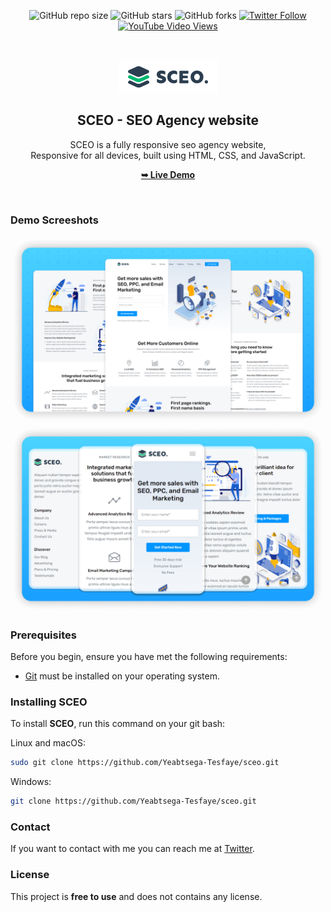 <div align="center">
  
  ![GitHub repo size](https://img.shields.io/github/repo-size/Yeabtsega-Tesfaye/sceo)
  ![GitHub stars](https://img.shields.io/github/stars/Yeabtsega-Tesfaye/sceo?style=social)
  ![GitHub forks](https://img.shields.io/github/forks/Yeabtsega-Tesfaye/sceo?style=social)
[![Twitter Follow](https://img.shields.io/twitter/follow/Yeabtsega-Tesfaye_?style=social)](https://twitter.com/intent/follow?screen_name=Yeabtsega-Tesfaye_)
  [![YouTube Video Views](https://img.shields.io/youtube/views/UUce4p2oHwM?style=social)](https://youtu.be/UUce4p2oHwM)

  <br />
  <br />
  
  <img src="./readme-images/project-logo.png" />

  <h2 align="center">SCEO - SEO Agency website</h2>

  SCEO is a fully responsive seo agency website, <br />Responsive for all devices, built using HTML, CSS, and JavaScript.

  <a href="https://Yeabtsega-Tesfaye.github.io/SCEO/"><strong>➥ Live Demo</strong></a>


</div>

<br />

### Demo Screeshots

![SCEO Desktop Demo](./readme-images/desktop.png "Desktop Demo")
![SCEO Mobile Demo](./readme-images/mobile.png "Mobile Demo")

### Prerequisites

Before you begin, ensure you have met the following requirements:

* [Git](https://git-scm.com/downloads "Download Git") must be installed on your operating system.

### Installing SCEO

To install **SCEO**, run this command on your git bash:

Linux and macOS:

```bash
sudo git clone https://github.com/Yeabtsega-Tesfaye/sceo.git
```

Windows:

```bash
git clone https://github.com/Yeabtsega-Tesfaye/sceo.git
```

### Contact

If you want to contact with me you can reach me at [Twitter](https://www.twitter.com/Yeabtsega-Tesfaye).

### License

This project is **free to use** and does not contains any license.
